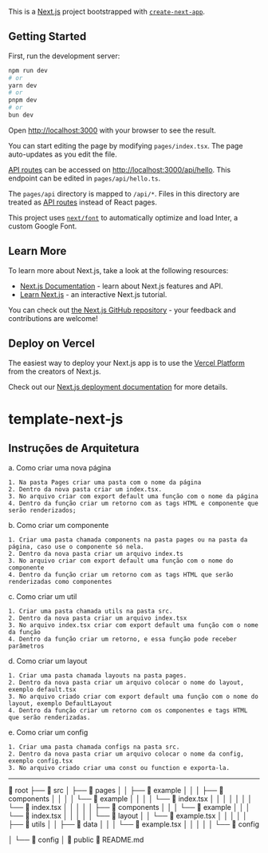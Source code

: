 This is a [Next.js](https://nextjs.org/) project bootstrapped with [`create-next-app`](https://github.com/vercel/next.js/tree/canary/packages/create-next-app).

## Getting Started

First, run the development server:

```bash
npm run dev
# or
yarn dev
# or
pnpm dev
# or
bun dev
```

Open [http://localhost:3000](http://localhost:3000) with your browser to see the result.

You can start editing the page by modifying `pages/index.tsx`. The page auto-updates as you edit the file.

[API routes](https://nextjs.org/docs/api-routes/introduction) can be accessed on [http://localhost:3000/api/hello](http://localhost:3000/api/hello). This endpoint can be edited in `pages/api/hello.ts`.

The `pages/api` directory is mapped to `/api/*`. Files in this directory are treated as [API routes](https://nextjs.org/docs/api-routes/introduction) instead of React pages.

This project uses [`next/font`](https://nextjs.org/docs/basic-features/font-optimization) to automatically optimize and load Inter, a custom Google Font.

## Learn More

To learn more about Next.js, take a look at the following resources:

- [Next.js Documentation](https://nextjs.org/docs) - learn about Next.js features and API.
- [Learn Next.js](https://nextjs.org/learn) - an interactive Next.js tutorial.

You can check out [the Next.js GitHub repository](https://github.com/vercel/next.js/) - your feedback and contributions are welcome!

## Deploy on Vercel

The easiest way to deploy your Next.js app is to use the [Vercel Platform](https://vercel.com/new?utm_medium=default-template&filter=next.js&utm_source=create-next-app&utm_campaign=create-next-app-readme) from the creators of Next.js.

Check out our [Next.js deployment documentation](https://nextjs.org/docs/deployment) for more details.

# template-next-js

## Instruções de Arquitetura

a. Como criar uma nova página

    1. Na pasta Pages criar uma pasta com o nome da página
    2. Dentro da nova pasta criar um index.tsx.
    3. No arquivo criar com export default uma função com o nome da página
    4. Dentro da função criar um retorno com as tags HTML e componente que serão renderizados;

b. Como criar um componente

    1. Criar uma pasta chamada components na pasta pages ou na pasta da página, caso use o componente só nela.
    2. Dentro da nova pasta criar um arquivo index.ts
    3. No arquivo criar com export default uma função com o nome do componente
    4. Dentro da função criar um retorno com as tags HTML que serão renderizadas como componentes

c. Como criar um util

    1. Criar uma pasta chamada utils na pasta src.
    2. Dentro da nova pasta criar um arquivo index.tsx
    3. No arquivo index.tsx criar com export default uma função com o nome da função
    4. Dentro da função criar um retorno, e essa função pode receber parâmetros

d. Como criar um layout

    1. Criar uma pasta chamada layouts na pasta pages.
    2. Dentro da nova pasta criar um arquivo colocar o nome do layout, exemplo default.tsx
    3. No arquivo criado criar com export default uma função com o nome do layout, exemplo DefaultLayout
    4. Dentro da função criar um retorno com os componentes e tags HTML que serão renderizadas.

e. Como criar um config

    1. Criar uma pasta chamada configs na pasta src.
    2. Dentro da nova pasta criar um arquivo colocar o nome da config, exemplo config.tsx
    3. No arquivo criado criar uma const ou function e exporta-la.

---

📁 root
├── 📂 src
│ ├── 📂 pages
│ │ ├── 📂 example
│ │ │ ├── 📂 components
│ │ │ │ └── 📂 example
│ │ │ │ └── 📄 index.tsx
│ │ │ │
│ │ │ └── 📄 index.tsx
│ │ │
│ │ ├── 📂 components
│ │ │ └── 📂 example
│ │ │ └── 📄 index.tsx
│ │ │
│ │ └── 📂 layout
│ │ └── 📄 example.tsx
│ │
│ │
│ ├── 📂 utils
│ │ ├── 📂 data
│ │ │ └── 📄 example.tsx
│ │ │
│ │ └── 📁 config

│ └── 📁 config
│
📁 public
📄 README.md
